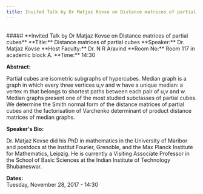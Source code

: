```yaml
---
title: Invited Talk by Dr Matjaz Kovse on Distance matrices of partial cubes
---
```

<br>
##### **Invited Talk by Dr Matjaz Kovse on Distance matrices of partial cubes**
**Title:** Distance matrices of partial cubes
**Speaker:** Dr. Matjaz Kovse
**Host Faculty:**  Dr. N R Aravind
**Room No:** Room 117 in academic block A.
**Time:** 14:30
 
**Abstract:**

Partial cubes are isometric subgraphs of hypercubes. Median graph is a graph in which every three vertices u,v and w have a unique median: a vertex m that belongs to shortest paths between each pair of u,v and w. Median graphs present one of the most studied subclasses of partial cubes. We determine the Smith normal form of the distance matrices of partial cubes and the factorisation of Varchenko determinant of product distance matrices of median graphs.

**Speaker's Bio:**

Dr. Matjaz Kovse did his PhD in mathematics in the University of Maribor and postdocs at the Institut Fourier, Grenoble, and the Max Planck Institute for Mathematics, Leipzig. He is currently a Visiting Associate Professor in the School of Basic Sciences at the Indian Institute of Technology Bhubaneswar.

**Dates:**  
Tuesday, November 28, 2017 - 14:30